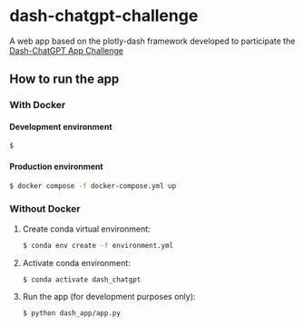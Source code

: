 # dash-chatgpt-challenge
A web app based on the plotly-dash framework developed to participate the [Dash-ChatGPT App Challenge](https://community.plotly.com/t/dash-chatgpt-app-challenge/75763)

## How to run the app

### With Docker 

#### Development environment
```bash
$ 
```


#### Production environment
```bash
$ docker compose -f docker-compose.yml up
```

### Without Docker

1) Create conda virtual environment:

    ```bash
    $ conda env create -f environment.yml
    ```
   
2) Activate conda environment:

    ```bash
    $ conda activate dash_chatgpt
    ```
   
3) Run the app (for development purposes only):

    ```bash
    $ python dash_app/app.py
    ```
